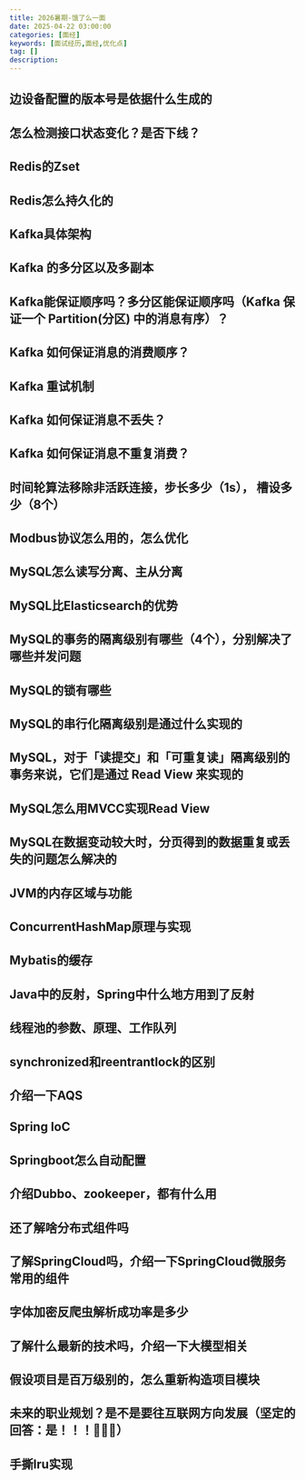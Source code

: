 ```yaml
---
title: 2026暑期-饿了么一面
date: 2025-04-22 03:00:00
categories: [面经]
keywords: [面试经历,面经,优化点]
tag: []
description:
---
```


## 边设备配置的版本号是依据什么生成的

## 怎么检测接口状态变化？是否下线？

## Redis的Zset

## Redis怎么持久化的

## Kafka具体架构

## Kafka 的多分区以及多副本

## Kafka能保证顺序吗？多分区能保证顺序吗（Kafka 保证一个 Partition(分区) 中的消息有序）？

## Kafka 如何保证消息的消费顺序？

## Kafka 重试机制

## Kafka 如何保证消息不丢失？

## Kafka 如何保证消息不重复消费？

## 时间轮算法移除非活跃连接，步长多少（1s）， 槽设多少（8个）

## Modbus协议怎么用的，怎么优化

## MySQL怎么读写分离、主从分离

## MySQL比Elasticsearch的优势

## MySQL的事务的隔离级别有哪些（4个），分别解决了哪些并发问题

## MySQL的锁有哪些

## MySQL的串行化隔离级别是通过什么实现的

## MySQL，对于「读提交」和「可重复读」隔离级别的事务来说，它们是通过 Read View 来实现的

## MySQL怎么用MVCC实现Read View

## MySQL在数据变动较大时，分页得到的数据重复或丢失的问题怎么解决的

## JVM的内存区域与功能

## ConcurrentHashMap原理与实现

## Mybatis的缓存

## Java中的反射，Spring中什么地方用到了反射

## 线程池的参数、原理、工作队列

## synchronized和reentrantlock的区别

## 介绍一下AQS

## Spring IoC

## Springboot怎么自动配置

## 介绍Dubbo、zookeeper，都有什么用

## 还了解啥分布式组件吗

## 了解SpringCloud吗，介绍一下SpringCloud微服务常用的组件

## 字体加密反爬虫解析成功率是多少

## 了解什么最新的技术吗，介绍一下大模型相关

## 假设项目是百万级别的，怎么重新构造项目模块

## 未来的职业规划？是不是要往互联网方向发展（坚定的回答：是！！！🤣🤣🤣）

## 手撕lru实现
